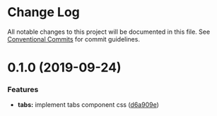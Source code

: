 # Change Log

All notable changes to this project will be documented in this file.
See [Conventional Commits](https://conventionalcommits.org) for commit guidelines.

# 0.1.0 (2019-09-24)


### Features

* **tabs:** implement tabs component css ([d6a909e](https://github.com/moki/mokui/commit/d6a909e))
